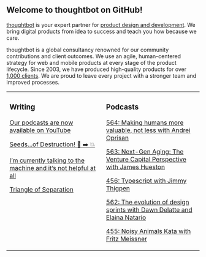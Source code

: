 ## Welcome to thoughtbot on GitHub!

[thoughtbot][1] is your expert partner for [product design and development][2].
We bring digital products from idea to success and teach you how because we
care.

thoughtbot is a global consultancy renowned for our community contributions and
client outcomes. We use an agile, human-centered strategy for web and mobile
products at every stage of the product lifecycle. Since 2003, we have produced
high-quality products for over [1,000 clients][3]. We are proud to leave every
project with a stronger team and improved processes.

<table><tr><td valign="top" width="50%">

### Writing

<!-- blog starts -->
[Our podcasts are now available on YouTube](https://feed.thoughtbot.com/link/24077/16977309/our-podcasts-are-now-available-on-youtube)

[Seeds...of Destruction! 🌱 ➡️ 💥](https://feed.thoughtbot.com/link/24077/16976565/seeds-of-destruction)

[I’m currently talking to the machine and it’s not helpful at all](https://feed.thoughtbot.com/link/24077/16975825/i-m-currently-talking-to-the-machine-and-it-s-not-helpful-at-all)

[Triangle of Separation](https://feed.thoughtbot.com/link/24077/16974148/triangle-of-separation)

<!-- blog ends -->
</td><td valign="top" width="50%">

### Podcasts

<!-- podcasts starts -->
[564: Making humans more valuable, not less with Andrei Oprisan](https://podcast.thoughtbot.com/564)

[563: Next-Gen Aging: The Venture Capital Perspective with James Hueston](https://podcast.thoughtbot.com/563)

[456: Typescript with Jimmy Thigpen](https://bikeshed.thoughtbot.com/456)

[562: The evolution of design sprints with Dawn Delatte and Elaina Natario](https://podcast.thoughtbot.com/562)

[455: Noisy Animals Kata with Fritz Meissner](https://bikeshed.thoughtbot.com/455)

<!-- podcasts ends -->
</td></tr></table>

[1]: https://thoughtbot.com
[2]: https://thoughtbot.com/services
[3]: https://thoughtbot.com/case-studies
